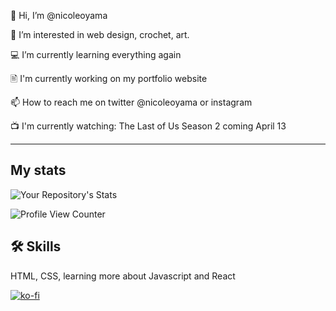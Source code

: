  👋 Hi, I’m @nicoleoyama
 
👀 I’m interested in web design, crochet, art.

💻 I’m currently learning everything again

🖹 I'm currently working on my portfolio website

📫 How to reach me on twitter @nicoleoyama or instagram

📺 I'm currently watching: The Last of Us Season 2 coming April 13

---

## My stats
![Your Repository's Stats](https://github-readme-stats.vercel.app/api/top-langs/?username=nicoleoyama&theme=white)

![Profile View Counter](https://komarev.com/ghpvc/?username=nicoleoyama)

## 🛠 Skills
HTML, CSS, learning more about Javascript and React


[![ko-fi](https://ko-fi.com/img/githubbutton_sm.svg)](https://ko-fi.com/A3484ENT)
